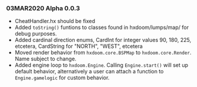 ### 03MAR2020 Alpha 0.0.3
* CheatHandler.hx should be fixed
* Added ``toString()`` funtions to classes found in hxdoom/lumps/map/ for debug purposes.
* Added cardinal direction enums, CardInt for integer values 90, 180, 225, etcetera, CardString for "NORTH", "WEST", etcetera
* Moved render behavior from ``hxdoom.core.BSPMap`` to ``hxdoom.core.Render``. Name subject to change.
* Added engine loop to ``hxdoom.Engine``.  Calling ``Engine.start()`` will set up default behavior, alternatively a user can attach a function to ``Engine.gamelogic`` for custom behavior.